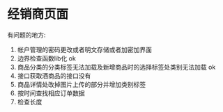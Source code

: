 # 经销商页面

有问题的地方:

1. 帐户管理的密码更改或者明文存储或者加密加界面 
2. 边界检查函数lib化 ok 
3. 商品分类的分类标签无法加载及新增商品时的选择标签处类别无法加载 ok
4. 接口获取酒商品的接口没有
5. 商品详情处改掉图片上传的部分并增加类别标签
6. 按时间查找相应订单数据
7. 检查长度
